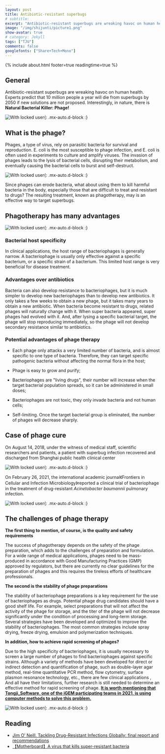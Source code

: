 ```yaml
---
layout: post
title: Antibiotic-resistant superbugs
# subtitle:
excerpt: "Antibiotic-resistant superbugs are wreaking havoc on human health. "
image: "/img/shijunti/picture1.png"
show-avatar: true
# category: Jekyll
tags: ["TJU"]
comments: false
googlefonts: ["Share+Tech+Mono"]
---
```

{% include about.html footer=true readingtime=true %}

## General

Antibiotic-resistant superbugs are wreaking havoc on human health. Experts predict that 10 million people a year will die from superbugs by 2050 if new solutions are not proposed. Interestingly, in nature, there is **Natural Bacterial Killer: Phage!**

![With locked user](/img/shijunti/picture1.png){: .mx-auto.d-block :}

## **What is the phage?** 

Phages, a type of virus, rely on parasitic bacteria for survival and reproduction. E. coli is the most susceptible to phage infection, and E. coli is often used in experiments to culture and amplify viruses. The invasion of phages leads to the lysis of bacterial cells, disrupting their metabolism, and eventually causing the bacterial cells to burst and self-destruct. 

![With locked user](/img/shijunti/picture2.png){: .mx-auto.d-block :}

Since phages can erode bacteria, what about using them to kill harmful bacteria in the body, especially those that are difficult to treat and resistant to drugs? The resulting treatment, known as phagotherapy, may is an effective way to target superbugs.



## **Phagotherapy has many advantages**

![With locked user](/img/shijunti/picture3.png){: .mx-auto.d-block :}

###  Bacterial host specificity

In clinical applications, the host range of bacteriophages is generally narrow. A bacteriophage is usually only effective against a specific bacterium, or a specific strain of a bacterium. This limited host range is very beneficial for disease treatment.

###  Advantages over antibiotics

Bacteria can also develop resistance to bacteriophages, but it is much simpler to develop new bacteriophages than to develop new antibiotics. It only takes a few weeks to obtain a new phage, but it takes many years to obtain a new antibiotic. When bacteria become resistant to drugs, related phages will naturally change with it. When super bacteria appeared, super phages had evolved with it. And, after lysing a specific bacterial target, the phage will stop reproducing immediately, so the phage will not develop secondary resistance similar to antibiotics.

### **Potential advantages of phage therapy**

- Each phage only attacks a very limited number of bacteria, and is almost specific to one type of bacteria. Therefore, they can target specific pathogenic bacteria without affecting the normal flora in the host;

- Phage is easy to grow and purify;

- Bacteriophages are "living drugs", their number will increase when the target bacterial population spreads, so it can be administered in small doses;

- Bacteriophages are not toxic, they only invade bacteria and not human cells;

- Self-limiting. Once the target bacterial group is eliminated, the number of phages will decrease sharply.

## Case of phage cure

On August 14, 2018, under the witness of medical staff, scientific researchers and patients, a patient with superbug infection recovered and discharged from Shanghai public health clinical center

![With locked user](/img/shijunti/picture4.png){: .mx-auto.d-block :}

On February 26, 2021, the international academic journal《Frontiers in Cellular and Infection Microbiology》reported a clinical trial of bacteriophage in the treatment of drug-resistant *Acinetobacter baumannii* pulmonary infection.

![With locked user](/img/shijunti/picture.png){: .mx-auto.d-block :}



## The challenges of phage therapy

**The first thing to mention, of course, is the quality and safety requirements**

The success of phagotherapy depends on the safety of the phage preparation, which adds to the challenges of preparation and formulation. For a wide range of medical applications, phages need to be mass-produced in accordance with Good Manufacturing Practices (GMP) approved by regulators, but there are currently no clear guidelines for the preparation of phages and this requires the tireless efforts of healthcare professionals.

**The second is the stability of phage preparations**

The stability of bacteriophage preparations is a key requirement for the use of bacteriophages as drugs. Potential phage drug candidates should have a good shelf life. For example, select preparations that will not affect the activity of the phage for storage, and the titer of the phage will not decrease significantly under the condition of processing and long-term storage. Several strategies have been developed and optimized to improve the stability of bacteriophages. The most common strategies include spray drying, freeze drying, emulsion and polymerization techniques.

**In addition, how to achieve rapid screening of phages?**

Due to the high specificity of bacteriophages, it is usually necessary to screen a large number of phages to find bacteriophages against specific strains. Although a variety of methods have been developed for direct or indirect detection and quantification of phage, such as double-layer agar method, real-time quantitative PCR method, flow cytometry, surface plasmon resonance technology, etc., there are few clinical applications , And all have their limitations, further research is still needed to determine an effective method for rapid screening of phage. [**It is worth mentioning that Tongji_Software, one of the iGEM participating teams in 2021, is using computer methods to solve this problem.**](http://localhost:4000/2018-10-29-Shijunti/2017-08-24-TJU/)

![With locked user](/img/shijunti/picture5.png){: .mx-auto.d-block :}



## Reading

- [Jim O’ Neill. Tackling Drug-Resistant Infections Globally: final report and recommendations](https://amr-review.org/home.html)
- [【Motherboard】A virus that kills super-resistant bacteria](https://youtu.be/aVTOr7Nq2SM)

